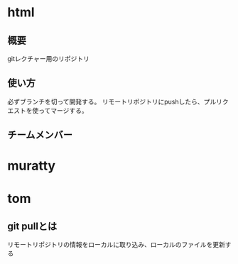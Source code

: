 # html

## 概要
gitレクチャー用のリポジトリ

## 使い方
必ずブランチを切って開発する。
リモートリポジトリにpushしたら、プルリクエストを使ってマージする。

## チームメンバー
# muratty
# tom

## git pullとは
リモートリポジトリの情報をローカルに取り込み、ローカルのファイルを更新する